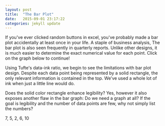 ```yaml
---
layout: post
title:  "The Bar Plot"
date:   2015-09-01 23:17:22
categories: jekyll update
---
```


If you've ever clicked random buttons in excel, you've probably
made a bar plot accidentally at least once in your life.  A staple of business analysis,
The bar plot is also seen frequently in quarterly reports. Unlike other designs,
it is much easier to determine the exact numerical value for each point.
Click on the graph below to continue!

<div id="bar-plot"></div>


Using Tufte's data-ink ratio, we begin to see the limitations with bar plot design.
Despite each data point being represented by a solid rectangle, the only relevant
information is contained in the top.  We've used a whole lot of ink when just a little
line would do.

Does the solid color rectangle enhance legibility?  Yes, however it also exposes another
flaw in the bar graph: Do we need a graph at all?  If the goal is legibility and
the number of data points are few, why not simply list the numbers?

7, 5, 2, 6, 10

<style>

.rectangle {
	fill: steelblue;
}
.axis {
  font: 10px sans-serif;
}

.axis path,
.axis line {
  fill: none;
  stroke: #000;
  shape-rendering: crispEdges;
}
</style>
<script src="https://cdnjs.cloudflare.com/ajax/libs/d3/3.5.6/d3.min.js"></script>
<script>
  (function () {
    var data = [
    {'x':1,'y':7}, {'x':2,'y':5}, {'x':3,'y':2},
    {'x':4,'y':6}, {'x':5, 'y':10}
    ];
    var state = 0;

    var margin = {top: 40, right: 40, bottom: 80, left: 40};
    var width = 600 - margin.left - margin.right;
    var height = 500 - margin.top - margin.bottom;

    var svg = d3.select("div#bar-plot").append("svg")
  	  .attr("width", width + margin.left + margin.right)
      .attr("height", height + margin.top + margin.bottom)
  	  .append("g")
      .attr("transform", "translate(" + margin.left + "," + margin.top + ")")
      .on('click', function (d) {
          if (state == 0) {
            state = 1;
            var rects = d3.selectAll(".rectangle")
              .transition()
              .duration(2000)
              .style("fill", "white")
              .style("stroke","black")
              .style("stroke-width","1px")
              .transition()
              .duration(2000)
              .attr("height", function (d) {
                  return 1;
              });
            }
        });

    var y = d3.scale.linear()
  		.domain([0, d3.max(data, function (d) { return d.y; })])
  		.range([height, 0]);

  	var x = d3.scale.ordinal()
  			.domain(data.map(function (d) { return d.x; }))
  			.rangeRoundBands([0, width], 0.5);

    var xAxis = d3.svg.axis()
    		.scale(x)
    	  .orient("bottom");

    var yAxis = d3.svg.axis()
    		.scale(y)
    	  .orient("left");

    svg.append("g")
      	.attr("class", "x axis")
      	.attr("transform", "translate(0," + height + ")")
      	.call(xAxis)
    svg.append("g")
      	.attr("class", "y axis")
      	.call(yAxis);

    svg.selectAll("rectangle")
      	.data(data)
      	.enter()
      	.append("rect")
      	.attr("class","rectangle")
      	.attr("width", x.rangeBand())
      	.attr("height", function (d) {
      			return height - y(d.y);
      	})
      	.attr("x", function (d) {return x(d.x);})
      	.attr("y", function (d) {return y(d.y);});

    })();
</script>
[uci]: https://archive.ics.uci.edu/ml/datasets.html
[yahoo]: https://finance.yahoo.com
